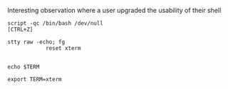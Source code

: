 
Interesting observation where a user upgraded the usability of their shell

```
script -qc /bin/bash /dev/null
[CTRL+Z]

stty raw -echo; fg
			reset xterm


echo $TERM

export TERM=xterm
```
